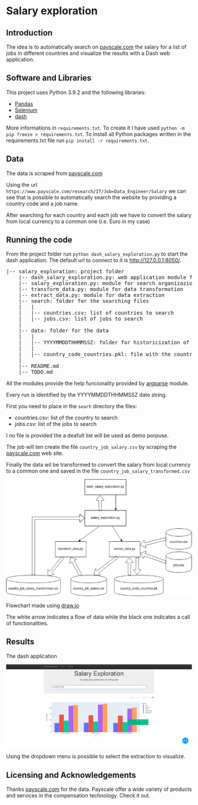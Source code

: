 # Salary exploration


## Introduction
 
The idea is to automatically search on [payscale.com](https://www.payscale.com/) the salary for a list of jobs in different countries and visualize the results with a Dash web application.


## Software and Libraries

This project uses Python 3.9.2 and the following libraries:
* [Pandas](http://pandas.pydata.org)
* [Selenium](https://pypi.org/project/selenium/)
* [dash](https://dash.plotly.com/)

More informations in `requirements.txt`. To create it I have used `python -m pip freeze > requirements.txt`. To install all Python packages written in the requirements.txt file run `pip install -r requirements.txt`.


## Data

The data is scraped from [payscale.com](https://www.payscale.com/)

Using the url `https://www.payscale.com/research/IT/Job=Data_Engineer/Salary` we can see that is possible to automatically search the website by providing a country code and a job name.

After searching for each country and each job we have to convert the salary from local currency to a common one (i.e. Euro in my case)


## Running the code

From the project folder run `python dash_salary_exploration.py` to start the dash application. The default url to connect to it is http://127.0.0.1:8050/.

<pre>
|-- salary_exploration: project folder
    |-- dash_salary_exploration.py: web application module for visualize the data
    |-- salary_exploration.py: module for search organizazion
    |-- transform_data.py: module for data transformation
    |-- extract_data.py: module for data extraction
    |-- search: folder for the searching files
    |   |
    |   |-- countries.csv: list of countries to search
    |   |-- jobs.csv: list of jobs to search
    |
    |-- data: folder for the data
    |   |
    |   |-- YYYYMMDDTHHMMSSZ: folder for historicization of every search
    |   |
    |   |-- country_code_countries.pkl: file with the country code and country mapping
    |
    |-- README.md
    |-- TODO.md
</pre>

All the modules provide the help funcionality provided by [argparse](https://docs.python.org/3/library/argparse.html) module.

Every run is identified by the YYYYMMDDTHHMMSSZ date string.

First you need to place in the `searh` directory the files:
* countries.csv: list of the country to search
* jobs.csv: list of the jobs to search

I no file is provided the a deafult list will be used as demo porpuse.

The job will ten create the file `country_job_salary.csv` by scraping the [payscale.com](https://www.payscale.com/) web site.

Finally the data wil be transformed to convert the salary from local currency to a common one and saved in the file `country_job_salary_transformed.csv`

![Flowchart](images/flowchart.png)

Flowchart made using [draw.io](https://about.draw.io/)

The white arrow indicates a flow of data while the black one indicates a call of functionalities.

## Results

The dash application 

![Home](images/home.png)

Using the dropdown menu is possible to select the extraction to visualize.


## Licensing and Acknowledgements

Thanks [payscale.com](https://www.payscale.com/) for the data. Payscale offer a wide variety of products and services in the compensation technology. Check it out.